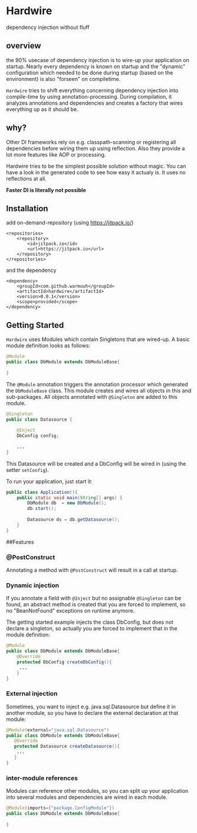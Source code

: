 # Hardwire
dependency injection without fluff

## overview
the 90% usecase of dependency injection is to wire-up your application on startup.
Nearly every dependency is known on startup and the "dynamic" configuration 
which needed to be done during startup (based on the environment) is also "forseen"
on compiletime.

`Hardwire` tries to shift everything concerning dependency injection into compile-time by 
using annotation-processing. During compilation, it analyzes annotations and 
dependencies and creates a factory that wires everything up as it should be.

## why?
Other DI frameworks rely on e.g. classpath-scanning or registering all dependencies 
before wiring them up using reflection. Also they provide a lot more features like AOP or processing.

Hardwire tries to be the simplest possible solution without magic. You can 
have a look in the generated code to see how easy it actualy is. It uses no reflections at all.

**Faster DI is literally not possible**

## Installation
add on-demand-repository (using https://jitpack.io/)
```
<repositories>
	<repository>
		<id>jitpack.io</id>
		<url>https://jitpack.io</url>
	</repository>
</repositories>
```
and the dependency
```
<dependency>
	<groupId>com.github.warmuuh</groupId>
	<artifactId>hardwire</artifactId>
	<version>0.0.1</version>
	<scope>provided</scope>
</dependency>
```

## Getting Started
`Hardwire` uses Modules which contain Singletons that are wired-up.
A basic module definition looks as follows:

```java
@Module
public class DbModule extends DbModuleBase{
	
}
```
The `@Module` annotation triggers the annotation processor which generated the
`DbModuleBase` class. This module creates and wires all objects in this 
and sub-packages. All objects annotated with `@Singleton` are added to this module.

```java
@Singleton
public class Datasource {
	
	@Inject
	DbConfig config;
		
	...
}
```

This Datasource will be created and a DbConfig will be wired in (using the setter 
`setConfig`). 


To run your application, just start it:
```java
public class Application(){
	public static void main(String[] args) {
		DbModule db  = new DbModule();
		db.start();
		
		Datasource ds = db.getDatasource();
	}
}
```

##Features
### @PostConstruct
Annotating a method with `@PostConstruct` will result in a call at startup.
### Dynamic injection
If you annotate a field with `@Inject` but no assignable `@Singleton` can be found,
an abstract method is created that you are forced to implement, so no "BeanNotFound" 
exceptions on runtime anymore.

The getting started example injects the class DbConfig, but does not declare
a singleton, so actually you are forced to implement that in the module definition:

```java
@Module
public class DbModule extends DbModuleBase{
	@Override
	protected DbConfig createDbConfig(){
	 ...	
	}
}
```

### External injection
 Sometimes, you want to inject e.g. java.sql.Datasource but define it in another module,
 so you have to declare the external declaration at that module:
 ```java
@Module(external="java.sql.Datasource")
public class DbModule extends DbModuleBase{
	@Override
	protected Datasource createDatasource(){
	 ...	
	}
}
```

### inter-module references
Modules can reference other modules, so you can split up your application into
several modules and dependencies are wired in each module.
```java
@Module(imports={"package.ConfigModule"})
public class DbModule extends DbModuleBase{
	
}
```


